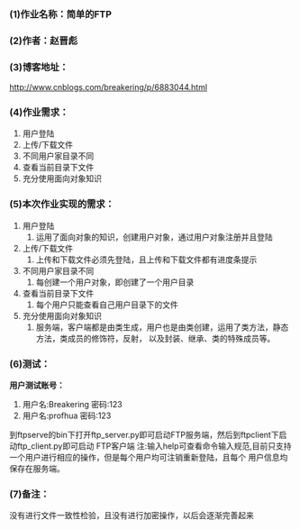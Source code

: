 ### (1)作业名称：简单的FTP

### (2)作者：赵晋彪

### (3)博客地址：
   <http://www.cnblogs.com/breakering/p/6883044.html>

### (4)作业需求：
1. 用户登陆
2. 上传/下载文件
3. 不同用户家目录不同
4. 查看当前目录下文件
5. 充分使用面向对象知识

### (5)本次作业实现的需求：
1. 用户登陆
   1. 运用了面向对象的知识，创建用户对象，通过用户对象注册并且登陆
2. 上传/下载文件
   1. 上传和下载文件必须先登陆，且上传和下载文件都有进度条提示
3. 不同用户家目录不同
   1. 每创建一个用户对象，即创建了一个用户目录
4. 查看当前目录下文件
   1. 每个用户只能查看自己用户目录下的文件
5. 充分使用面向对象知识
   1. 服务端，客户端都是由类生成，用户也是由类创建，运用了类方法，静态方法，类成员的修饰符，反射，
   以及封装、继承、类的特殊成员等。

### (6)测试：
**用户测试账号：**
1. 用户名:Breakering 密码:123
1. 用户名:profhua 密码:123

到ftpserve的bin下打开ftp_server.py即可启动FTP服务端，然后到ftpclient下启动ftp_client.py即可启动
FTP客户端
注:输入help可查看命令输入规范,目前只支持一个用户进行相应的操作，但是每个用户均可注销重新登陆，且每个
用户信息均保存在服务端。


### (7)备注：
没有进行文件一致性检验，且没有进行加密操作，以后会逐渐完善起来